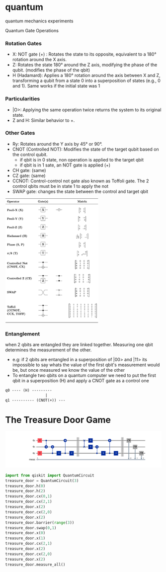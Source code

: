 # quantum
quantum mechanics experiments



Quantum Gate Operations

### Rotation Gates

- X: NOT gate (\+) : Rotates the state to its opposite, equivalent to a 180° rotation around the X axis.
- Z: Rotates the state 180° around the Z axis, modifying the phase of the qubit. (modifies the phase of the qbit)
- H (Hadamard): Applies a 180° rotation around the axis between X and Z, transforming a qubit from a state 0 into
  a superposition of states (e.g., 0 and 1).  Same works if the initial state was 1

### Particularities

- |O>: Applying the same operation twice returns the system to its original state.
- Z and H: Similar behavior to +.

### Other Gates

- Ry: Rotates around the Y axis by 45° or 90°.
- CNOT (Controlled NOT): Modifies the state of the target qubit based on the control qubit.
  - if qbit is in 0 state, non operation is applied to the target qbit
  - if qbit is in 1 sate, an NOT gate is applied (+)
- CH gate: (same)
- CZ gate: (same)
- CCNOT: Control-control not gate also known as Toffoli gate. The 2 control qbits must be in state 1 to apply the not
- SWAP gate: changes the state between the control and target qbit

<img src="img/Quantum_Logic_Gates.png" alt="Quantum Logic Gates" width="300" height="400" />


### Entanglement 
when 2 qbits are entangled they are linked together. Measuring one qbit determines the measurement of the other.
- e.g: if 2 qbits are entangled in a superposition of |00> and |11> its impossible to say whats the value of the first qbit's
measurement would be, but once measured we know the value of the other 
- To entangle two qbits on a quantum computer we need to put the first qbit in a superposition (H) and apply a CNOT gate as
a control one

```text
q0 ---- (H) ---------
                  |
q1 ---------- (CNOT(+)) ---
```


# The Treasure Door Game

![](img/treasure_door.png)

```python
import from qiskit import QuantumCircuit
treasure_door = QuantumCircuit(3)
treasure_door.h(0)
treasure_door.h(2)
treasure_door.cx(0,1)
treasure_door.cx(2,1)
treasure_door.x(2)
treasure_door.cx(2,0)
treasure_door.x(2)
treasure_door.barrier(range(3))
treasure_door.swap(0,1)
treasure_door.x(0)
treasure_door.x(1)
treasure_door.cx(2,1)
treasure_door.x(2)
treasure_door.cx(2,0)
treasure_door.x(2)
treasure_door.measure_all()
```